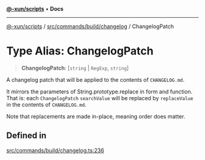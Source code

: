 [**@-xun/scripts**](../../../../../README.md) • **Docs**

***

[@-xun/scripts](../../../../../README.md) / [src/commands/build/changelog](../README.md) / ChangelogPatch

# Type Alias: ChangelogPatch

> **ChangelogPatch**: [`string` \| `RegExp`, `string`]

A changelog patch that will be applied to the contents of `CHANGELOG.md`.

It mirrors the parameters of String.prototype.replace in form and
function. That is: each `ChangelogPatch` `searchValue` will be replaced by
`replaceValue` in the contents of `CHANGELOG.md`.

Note that replacements are made in-place, meaning order does matter.

## Defined in

[src/commands/build/changelog.ts:236](https://github.com/Xunnamius/xscripts/blob/61a6185ffd6f73d4fe8e86fde7ca0e419bd4f892/src/commands/build/changelog.ts#L236)

